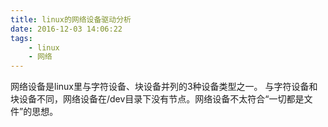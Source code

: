 ```yaml
---
title: linux的网络设备驱动分析
date: 2016-12-03 14:06:22
tags:
	- linux
	- 网络
---
```

网络设备是linux里与字符设备、块设备并列的3种设备类型之一。
与字符设备和块设备不同，网络设备在/dev目录下没有节点。网络设备不太符合“一切都是文件”的思想。

